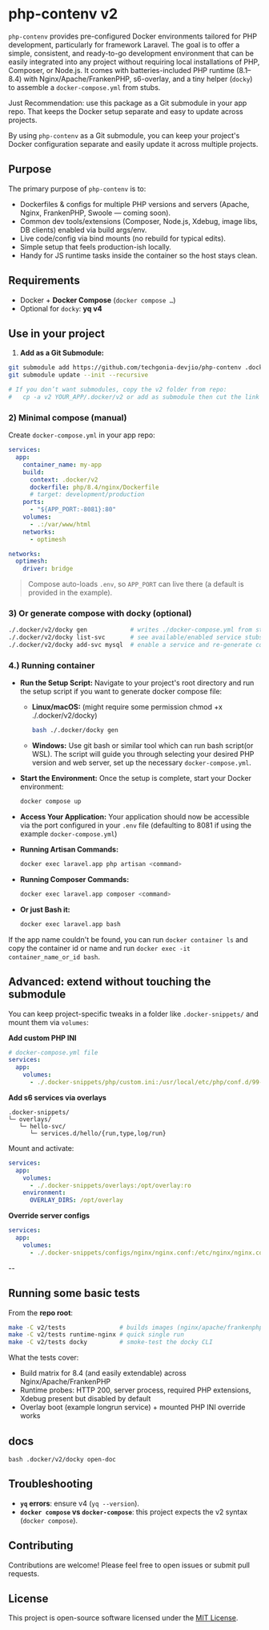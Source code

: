 # php-contenv v2

`php-contenv` provides pre-configured Docker environments tailored for PHP development, particularly for framework Laravel. The goal is to offer a simple, consistent, and ready-to-go development environment that can be easily integrated into any project without requiring local installations of PHP, Composer, or Node.js. It comes with batteries-included PHP runtime (8.1–8.4) with Nginx/Apache/FrankenPHP, s6-overlay, and a tiny helper (`docky`) to assemble a `docker-compose.yml` from stubs.

Just Recommendation: use this package as a Git submodule in your app repo. That keeps the Docker setup separate and easy to update across projects.

By using `php-contenv` as a Git submodule, you can keep your project's Docker configuration separate and easily update it across multiple projects.



## Purpose

The primary purpose of `php-contenv` is to:

- Dockerfiles & configs for multiple PHP versions and servers (Apache, Nginx, FrankenPHP, Swoole — coming soon).
- Common dev tools/extensions (Composer, Node.js, Xdebug, image libs, DB clients) enabled via build args/env.
- Live code/config via bind mounts (no rebuild for typical edits).
- Simple setup that feels production-ish locally.
- Handy for JS runtime tasks inside the container so the host stays clean.


## Requirements
- Docker + **Docker Compose** (`docker compose …`)
- Optional for `docky`: **yq v4**

## Use in your project

1.  **Add as a Git Submodule:**
```bash
git submodule add https://github.com/techgonia-devjio/php-contenv .docker
git submodule update --init --recursive

# If you don’t want submodules, copy the v2 folder from repo:
#   cp -a v2 YOUR_APP/.docker/v2 or add as submodule then cut the link or remove ´rm -rf .docker/.git´ and also in your root project if exists .gitmodules or .gitsubmodules remove the ref also from there.
```


### 2) Minimal compose (manual)

Create `docker-compose.yml` in your app repo:

```yaml
services:
  app:
    container_name: my-app
    build:
      context: .docker/v2
      dockerfile: php/8.4/nginx/Dockerfile
      # target: development/production
    ports:
      - "${APP_PORT:-8081}:80"
    volumes:
      - .:/var/www/html
    networks:
      - optimesh

networks:
  optimesh:
    driver: bridge
```

> Compose auto-loads `.env`, so `APP_PORT` can live there (a default is provided in the example).

### 3) Or generate compose with **docky** (optional)

```bash
./.docker/v2/docky gen            # writes ./docker-compose.yml from stubs
./.docker/v2/docky list-svc       # see available/enabled service stubs
./.docker/v2/docky add-svc mysql  # enable a service and re-generate compose
```

### 4.) Running container
- **Run the Setup Script:**
    Navigate to your project's root directory and run the setup script if you want to generate docker compose file:
    - **Linux/macOS:** (might require some permission chmod +x ./.docker/v2/docky)
        ```bash
        bash ./.docker/docky gen
        ```
    * **Windows:**
        Use git bash or similar tool which can run bash script(or WSL).
    The script will guide you through selecting your desired PHP version and web server, set up the necessary `docker-compose.yml`.

- **Start the Environment:**
    Once the setup is complete, start your Docker environment:
    ```bash
    docker compose up
    ```
-  **Access Your Application:**
    Your application should now be accessible via the port configured in your `.env` file (defaulting to 8081 if using the example `docker-compose.yml`)

- **Running Artisan Commands:**
    ```bash
    docker exec laravel.app php artisan <command>
    ```

- **Running Composer Commands:**
    ```bash
    docker exec laravel.app composer <command>
    ```

- **Or just Bash it:**
    ```bash
    docker exec laravel.app bash
    ```
 
If the app name couldn't be found, you can run `docker container ls` and copy the container id or name and run `docker exec -it container_name_or_id bash`.


## Advanced: extend without touching the submodule
You can keep project-specific tweaks in a folder like `.docker-snippets/` and mount them via `volumes`:

**Add custom PHP INI**

```yaml
# docker-compose.yml file
services:
  app:
    volumes:
      - ./.docker-snippets/php/custom.ini:/usr/local/etc/php/conf.d/99-custom.ini:ro
```

**Add s6 services via overlays**

```
.docker-snippets/
└─ overlays/
   └─ hello-svc/
      └─ services.d/hello/{run,type,log/run}
```

Mount and activate:

```yaml
services:
  app:
    volumes:
      - ./.docker-snippets/overlays:/opt/overlay:ro
    environment:
      OVERLAY_DIRS: /opt/overlay
```

**Override server configs**

```yaml
services:
  app:
    volumes:
      - ./.docker-snippets/configs/nginx/nginx.conf:/etc/nginx/nginx.conf:ro
```

-- 

## Running some basic tests

From the **repo root**:

```bash
make -C v2/tests               # builds images (nginx/apache/frankenphp) and runs runtime checks
make -C v2/tests runtime-nginx # quick single run
make -C v2/tests docky         # smoke-test the docky CLI
```

What the tests cover:

* Build matrix for 8.4 (and easily extendable) across Nginx/Apache/FrankenPHP
* Runtime probes: HTTP 200, server process, required PHP extensions, Xdebug present but disabled by default
* Overlay boot (example longrun service) + mounted PHP INI override works

## docs
`bash .docker/v2/docky open-doc`

## Troubleshooting

* **`yq` errors**: ensure v4 (`yq --version`).
* **`docker compose` vs `docker-compose`**: this project expects the v2 syntax (`docker compose`).


## Contributing

Contributions are welcome! Please feel free to open issues or submit pull requests.

## License

This project is open-source software licensed under the [MIT License](LICENSE).

